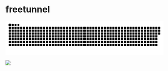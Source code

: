 # freetunnel


<a href="https://github.com/tomondre"><img src="contributions.svg"></a>

<img width="0" src="https://visitor-badge.glitch.me/badge?page_id=jagoanneon01" />

